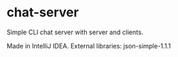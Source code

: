 # chat-server
Simple CLI chat server with server and clients.

Made in IntelliJ IDEA.
External libraries: json-simple-1.1.1
